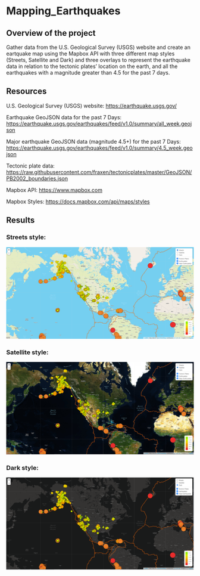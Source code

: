 # Mapping_Earthquakes

## Overview of the project

Gather data from the U.S. Geological Survey (USGS) website and create an eartquake map using the Mapbox API with three different map styles (Streets, Satellite and Dark) and three overlays to represent the earthquake data in relation to the tectonic plates’ location on the earth, and all the earthquakes with a magnitude greater than 4.5 for the past 7 days.

## Resources

U.S. Geological Survey (USGS) website: 
<a href="https://earthquake.usgs.gov/" target="_blank">https://earthquake.usgs.gov/</a>

Earthquake GeoJSON data for the past 7 Days:
<a href="https://earthquake.usgs.gov/earthquakes/feed/v1.0/summary/all_week.geojson" target="_blank">https://earthquake.usgs.gov/earthquakes/feed/v1.0/summary/all_week.geojson</a>

Major earthquake GeoJSON data (magnitude 4.5+) for the past 7 Days:
<a href="https://earthquake.usgs.gov/earthquakes/feed/v1.0/summary/4.5_week.geojson" target="_blank">https://earthquake.usgs.gov/earthquakes/feed/v1.0/summary/4.5_week.geojson</a>

Tectonic plate data: 
<a href="https://raw.githubusercontent.com/fraxen/tectonicplates/master/GeoJSON/PB2002_boundaries.json" target="_blank">https://raw.githubusercontent.com/fraxen/tectonicplates/master/GeoJSON/PB2002_boundaries.json</a>

Mapbox API:
<a href="https://www.mapbox.com" target="_blank">https://www.mapbox.com</a>

Mapbox Styles:
<a href="https://docs.mapbox.com/api/maps/styles" target="_blank">https://docs.mapbox.com/api/maps/styles</a>

## Results

### Streets style:
<img src="images/Streets.png" alt="Streets style">

### Satellite style:
<img src="images/Satellite.png" alt="Satellite style">

### Dark style:
<img src="images/Dark.png" alt="Dark style">

